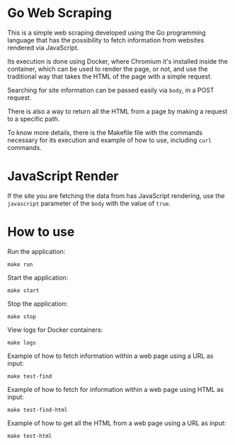 # Go Web Scraping

This is a simple web scraping developed using the Go programming language that has the possibility to fetch information from websites rendered via JavaScript.

Its execution is done using Docker, where Chromium it's installed inside the container, which can be used to render the page, or not, and use the traditional way that takes the HTML of the page with a simple request.

Searching for site information can be passed easily via `body`, in a POST request.

There is also a way to return all the HTML from a page by making a request to a specific path.

To know more details, there is the Makefile file with the commands necessary for its execution and example of how to use, including `curl` commands.

# JavaScript Render

If the site you are fetching the data from has JavaScript rendering, use the `javascript` parameter of the `body` with the value of `true`.

# How to use

Run the application:

```
make run
```

Start the application:

```
make start
```

Stop the application:

```
make stop
```

View logs for Docker containers:

```
make logs
```

Example of how to fetch information within a web page using a URL as input:

```
make test-find
```

Example of how to fetch for information within a web page using HTML as input:

```
make test-find-html
```

Example of how to get all the HTML from a web page using a URL as input:

```
make test-html
```
